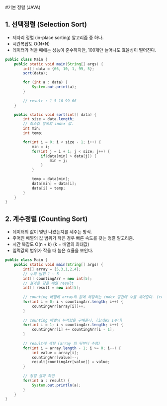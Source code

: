 #기본 정렬 (JAVA)

## 1. 선택정렬 (Selection Sort)
* 제자리 정렬 (in-place sorting) 알고리즘 중 하나.
* 시간복잡도 O(N*N)
* 데이터가 적을 때에는 성능이 준수하지만, 100개만 늘어나도 효율성이 떨어진다.
```java
public class Main {
    public static void main(String[] args) {
        int[] data = {66, 10, 1, 99, 5};
        sort(data);

        for (int a : data) {
            System.out.print(a);
        }
        
        // result : 1 5 10 99 66 
    }

    public static void sort(int[] data) {
        int size = data.length;
        // 최소값 항목의 index 값.
        int min;
        int temp;

        for(int i = 0; i < size - 1; i++) {
            min = i;
            for(int j = i + 1; j < size; j++) {
                if(data[min] > data[j]) {
                    min = j;
                }
            }

            temp = data[min];
            data[min] = data[i];
            data[i] = temp;
        }
    }
}
```

## 2. 계수정렬 (Counting Sort)
* 데이터의 값이 몇번 나왔는지를 세주는 방식.
* 주어진 배열의 값 범위가 작은 경우 빠른 속도를 갖는 정렬 알고리즘.
* 시간 복잡도 O(n + k) (k = 배열의 최대값)
* 입력값의 범위가 작을 때 높은 효율을 보인다.
```java
public class Main {
    public static void main(String[] args) {
        int[] array = {5,3,1,2,4};
        // 수의 범위 1 ~ 5
        int[] countingArr = new int[5];
        // 결과를 담을 배열 result
        int[] result = new int[5];
        
        // counting 배열에 array의 값에 해당하는 index 공간에 수를 세어준다. (counting)
        for(int i = 0; i < countingArr.length; i++) {
            countingArr[array[i]]++;
        }
        
        // counting 배열의 누적합을 구해준다. (index 1부터)
        for(int i = 1; i < countingArr.length; i++) {
            countingArr[i] += countingArr[i - 1];
        }
        
        // result에 세팅 (array 의 뒤부터 수행)
        for(int i = array.length - 1; i >= 0; i--) {
            int value = array[i];
            countingArr[value]--;
            result[countingArr[value]] = value;
        }
        
        // 정렬 결과 확인
        for(int a : result) {
            System.out.println(a);
        }
    }
}
```